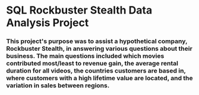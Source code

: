 # SQL Rockbuster Stealth Data Analysis Project
### This project's purpose was to assist a hypothetical company, Rockbuster Stealth, in answering various questions about their business. The main questions included which movies contributed most/least to revenue gain, the average rental duration for all videos, the countries customers are based in, where customers with a high lifetime value are located, and the variation in sales between regions.
